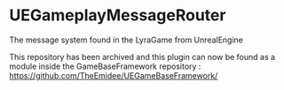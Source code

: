 # UEGameplayMessageRouter
The message system found in the LyraGame from UnrealEngine

This repository has been archived and this plugin can now be found as a module inside the GameBaseFramework repository : https://github.com/TheEmidee/UEGameBaseFramework/
